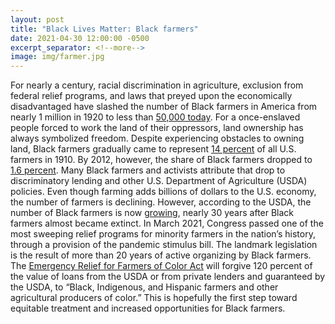 ```yaml
---
layout: post
title: "Black Lives Matter: Black farmers"
date: 2021-04-30 12:00:00 -0500
excerpt_separator: <!--more-->
image: img/farmer.jpg
---
```


For nearly a century, racial discrimination in agriculture, exclusion from federal relief programs, and laws that preyed upon the economically disadvantaged have slashed the number of Black farmers in <!--more--> America from nearly 1 million in 1920 to less than [50,000 today][50k-today]. For a once-enslaved people forced to work the land of their oppressors, land ownership has always symbolized freedom. Despite experiencing obstacles to owning land, Black farmers gradually came to represent [14 percent][14-percent] of all U.S. farmers in 1910. By 2012, however, the share of Black farmers dropped to [1.6 percent][1-percent]. Many Black farmers and activists attribute that drop to discriminatory lending and other U.S. Department of Agriculture (USDA) policies. Even though farming adds billions of dollars to the U.S. economy, the number of farmers is declining. However, according to the USDA, the number of Black farmers is now [growing][growing], nearly 30 years after Black farmers almost became extinct. In March 2021, Congress passed one of the most sweeping relief programs for minority farmers in the nation’s history, through a provision of the pandemic stimulus bill. The landmark legislation is the result of more than 20 years of active organizing by Black farmers. The [Emergency Relief for Farmers of Color Act][relief] will forgive 120 percent of the value of loans from the USDA or from private lenders and guaranteed by the USDA, to “Black, Indigenous, and Hispanic farmers and other agricultural producers of color.” This is hopefully the first step toward equitable treatment and increased opportunities for Black farmers.

[50k-today]: http://r20.rs6.net/tn.jsp?f=001XcsEp3HiAmhG1c8pqdb0CuIeWtZMwFAVeRVcHoWGme83Xmy7AFkinRDrowaMP9xoulQqPGN7-qvWodu1DyM77WT5AGxdRXpR9dgpPIaMC4yxPsi5I0UpbjO5bKk0Sy62bVNUy15KmAFEa55zJjuenGASUSwp4y02zEer-umUOzA71cF81KDgk437vmm6V9NVDwk7-GuDqqpBtW2XRGZPQEM6eX2eSubPKFB3RkPi5Uzy31sjf4_yhg==&c=pNysBXnbjFOmghwCocjaJr4v9YmU975cyID6fBXXn0inoAf_ZrwCgg==&ch=khTld2fhueLhQW327nADKyRpvEqGsTygujR8GiW7FVqx3iAOfOBAzQ==
[14-percent]: http://r20.rs6.net/tn.jsp?f=001XcsEp3HiAmhG1c8pqdb0CuIeWtZMwFAVeRVcHoWGme83Xmy7AFkinRDrowaMP9xoF_JbQ1LUCYLm3zRgKavWsutykgg7Uhlkz6OtlaIP6lUQBx63FLhRjCVDC2yS1Km991Farfe1sa5RxXr-mt0tGf0OYzLB7V6t_yFa1BvoEXXV0e4tPTq8cl96TLcSqOgEY28HFCL9wTMSJB9NbL9GCKM2FJUyxVhAB37yNbEbbbC97PprhbAfk1Xgdf7iduCA7lECwyhqhtUr1K4nOGhtHhl-IXXMnFm1QrRqPRDbCDSEceQS4vI-IEpQvJ1-h52AgnPBQvZsfA1fOGn0qmbcaw==&c=pNysBXnbjFOmghwCocjaJr4v9YmU975cyID6fBXXn0inoAf_ZrwCgg==&ch=khTld2fhueLhQW327nADKyRpvEqGsTygujR8GiW7FVqx3iAOfOBAzQ==
[1-percent]: http://r20.rs6.net/tn.jsp?f=001XcsEp3HiAmhG1c8pqdb0CuIeWtZMwFAVeRVcHoWGme83Xmy7AFkinRDrowaMP9xodoD6jvlZbz1CKjgczEsFAcZfvuW_Gq2IE5kYcJFslxV2wgjxbrbgg2OM_qOk-zoeIutO0NKS9artMj57JdB4yGGbEjpAHLmqsoFDGgt4je3ZJvQ8cnJNvhlzG8zPIp3VJECzbZsW4HDb9OtlVpZ2FnRMKhb7nrz-uNTW2WLsLFI=&c=pNysBXnbjFOmghwCocjaJr4v9YmU975cyID6fBXXn0inoAf_ZrwCgg==&ch=khTld2fhueLhQW327nADKyRpvEqGsTygujR8GiW7FVqx3iAOfOBAzQ==
[growing]: http://r20.rs6.net/tn.jsp?f=001XcsEp3HiAmhG1c8pqdb0CuIeWtZMwFAVeRVcHoWGme83Xmy7AFkinRDrowaMP9xo6LB5zIpQGZq0q_xKj3ModSHLK9xXkWnHDiNdeCnqAY8kFJ68AEIrxBxXvH4y2Rcf5uYiVVmtiuidlCvPSj1O0YSFGwzeeGDhALGZrAKjQMUwnHSr1__bZ0D352ZZwiNuCm3yGtenwr4TK9LzO2NFCe-CTnWnTPtfXzssTA8gmHp_zT8xn2ErBj4b6QaiME1FYwY0qwRNAu4nNPc9Rt1TwDal5zieYuALGrQqK0GeCCw3t9fntlWt6jYCIz24bsUB&c=pNysBXnbjFOmghwCocjaJr4v9YmU975cyID6fBXXn0inoAf_ZrwCgg==&ch=khTld2fhueLhQW327nADKyRpvEqGsTygujR8GiW7FVqx3iAOfOBAzQ==
[relief]: http://r20.rs6.net/tn.jsp?f=001XcsEp3HiAmhG1c8pqdb0CuIeWtZMwFAVeRVcHoWGme83Xmy7AFkinRDrowaMP9xotL6UhE9F84pFHJm4kOQbKglfYwAr13-cVIgLN_aAHgpZmZW8pRPkeEdk6yLBFpHce68cJoHGdql7xBIBeREdKFNQxBVek7mrbQ-i0YN0QBNXCrSQHXyaQsfNyMRobcku5OONgoc2VUBNh-iokimTElg2wef_TZSlepf-xdRbcUQ=&c=pNysBXnbjFOmghwCocjaJr4v9YmU975cyID6fBXXn0inoAf_ZrwCgg==&ch=khTld2fhueLhQW327nADKyRpvEqGsTygujR8GiW7FVqx3iAOfOBAzQ==

